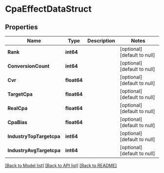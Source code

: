 # CpaEffectDataStruct

## Properties
Name | Type | Description | Notes
------------ | ------------- | ------------- | -------------
**Rank** | **int64** |  | [optional] [default to null]
**ConversionCount** | **int64** |  | [optional] [default to null]
**Cvr** | **float64** |  | [optional] [default to null]
**TargetCpa** | **float64** |  | [optional] [default to null]
**RealCpa** | **float64** |  | [optional] [default to null]
**CpaBias** | **float64** |  | [optional] [default to null]
**IndustryTopTargetcpa** | **int64** |  | [optional] [default to null]
**IndustryAvgTargetcpa** | **int64** |  | [optional] [default to null]

[[Back to Model list]](../README.md#documentation-for-models) [[Back to API list]](../README.md#documentation-for-api-endpoints) [[Back to README]](../README.md)


